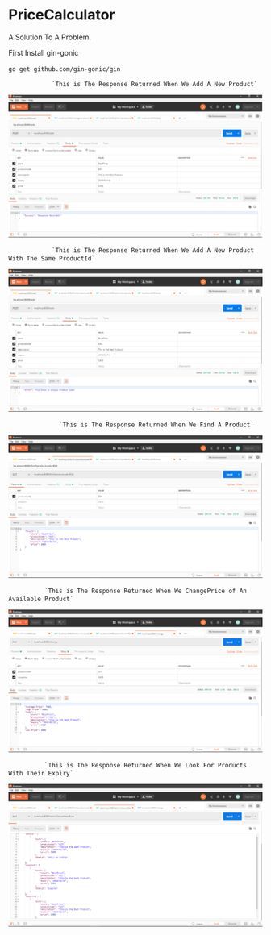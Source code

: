 # PriceCalculator

A Solution To A Problem.


First Install gin-gonic 

`go get github.com/gin-gonic/gin`

                `This is The Response Returned When We Add A New Product`
                
![alt text](https://github.com/Harshitvadhera/PriceCalculator/blob/master/Add.png)

                `This is The Response Returned When We Add A New Product With The Same ProductId`
                
![alt text](https://github.com/Harshitvadhera/PriceCalculator/blob/master/Error.png)

                  `This is The Response Returned When We Find A Product`
                  
![alt text](https://github.com/Harshitvadhera/PriceCalculator/blob/master/Find.png)

              `This is The Response Returned When We ChangePrice of An Available Product`
              
![alt text](https://github.com/Harshitvadhera/PriceCalculator/blob/master/ChangePrice.png)

              
              `This is The Response Returned When We Look For Products With Their Expiry`
              
![alt text](https://github.com/Harshitvadhera/PriceCalculator/blob/master/Expiry.png)
